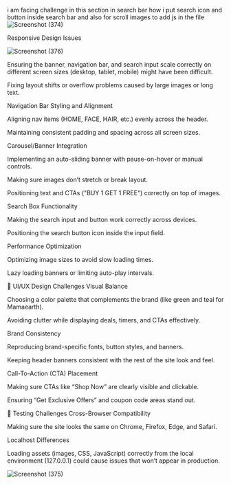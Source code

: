  i am facing challenge in this section in search bar how
 i put search icon and button inside search bar and also for
 scroll images to add js in the file ![Screenshot (374)](https://github.com/user-attachments/assets/90ea7a81-1213-47da-9130-3d56c19186a3)

 Responsive Design Issues

 ![Screenshot (376)](https://github.com/user-attachments/assets/c90a4620-5fc7-4533-9a12-9dd9c1106e59)


Ensuring the banner, navigation bar, and search input scale correctly on different screen sizes (desktop, tablet, mobile) might have been difficult.

Fixing layout shifts or overflow problems caused by large images or long text.

Navigation Bar Styling and Alignment

Aligning nav items (HOME, FACE, HAIR, etc.) evenly across the header.

Maintaining consistent padding and spacing across all screen sizes.

Carousel/Banner Integration

Implementing an auto-sliding banner with pause-on-hover or manual controls.

Making sure images don’t stretch or break layout.

Positioning text and CTAs ("BUY 1 GET 1 FREE") correctly on top of images.

Search Box Functionality

Making the search input and button work correctly across devices.

Positioning the search button icon inside the input field.

Performance Optimization

Optimizing image sizes to avoid slow loading times.

Lazy loading banners or limiting auto-play intervals.

🎨 UI/UX Design Challenges
Visual Balance

Choosing a color palette that complements the brand (like green and teal for Mamaearth).

Avoiding clutter while displaying deals, timers, and CTAs effectively.

Brand Consistency

Reproducing brand-specific fonts, button styles, and banners.

Keeping header banners consistent with the rest of the site look and feel.

Call-To-Action (CTA) Placement

Making sure CTAs like “Shop Now” are clearly visible and clickable.

Ensuring “Get Exclusive Offers” and coupon code areas stand out.

🧪 Testing Challenges
Cross-Browser Compatibility

Making sure the site looks the same on Chrome, Firefox, Edge, and Safari.

Localhost Differences

Loading assets (images, CSS, JavaScript) correctly from the local environment (127.0.0.1) could cause issues that won’t appear in production.

![Screenshot (375)](https://github.com/user-attachments/assets/830f81fb-20ec-4ebd-8654-86b189f9954c)

